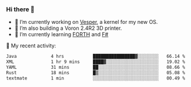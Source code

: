 ### Hi there 👋

<!--
**berkus/berkus** is a ✨ _special_ ✨ repository because its `README.md` (this file) appears on your GitHub profile.

Here are some ideas to get you started:

- 🔭 I’m currently working on ...
- 🌱 I’m currently learning ...
- 👯 I’m looking to collaborate on ...
- 🤔 I’m looking for help with ...
- 💬 Ask me about ...
- 📫 How to reach me: ...
- 😄 Pronouns: ...
- ⚡ Fun fact: ...
-->

- 🔭 I’m currently working on [Vesper](https://github.com/metta-systems/vesper), a kernel for my new OS.
- 🔭 I’m also building a Voron 2.4R2 3D printer.
- 🌱 I’m currently learning [FORTH](http://forth.com/starting-forth/) and [F#](https://fsharpforfunandprofit.com/)

💼 My recent activity:

<!--START_SECTION:waka-->

```txt
Java             4 hrs           ████████████████▓░░░░░░░░   66.14 %
XML              1 hr 9 mins     ████▓░░░░░░░░░░░░░░░░░░░░   19.02 %
YAML             31 mins         ██░░░░░░░░░░░░░░░░░░░░░░░   08.66 %
Rust             18 mins         █▒░░░░░░░░░░░░░░░░░░░░░░░   05.08 %
textmate         1 min           ░░░░░░░░░░░░░░░░░░░░░░░░░   00.49 %
```

<!--END_SECTION:waka-->

